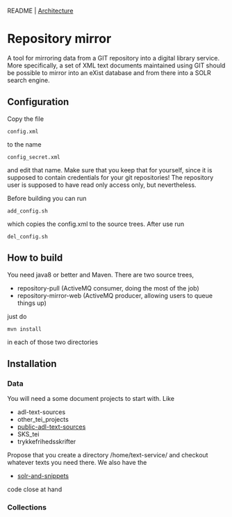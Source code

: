 
README | [Architecture](ARCHITECTURE.md)

# Repository mirror

A tool for mirroring data from a GIT repository into a digital library
service. More specifically, a set of XML text documents maintained
using GIT should be possible to mirror into an eXist database and from
there into a SOLR search engine.

## Configuration

Copy the file

```config.xml```

to the name

```config_secret.xml```

and edit that name. Make sure that you keep that for yourself, since
it is supposed to contain credentials for your git repositories! The
repository user is supposed to have read only access only, but
nevertheless.

Before building you can run 

```add_config.sh```

which copies the config.xml to the source trees. After use run 

```del_config.sh```

## How to build

You need java8 or better and Maven. There are two source trees,

* repository-pull (ActiveMQ consumer, doing the most of the job)
* repository-mirror-web (ActiveMQ producer, allowing users to queue things up)

just do 

```
mvn install
```

in each of those two directories

## Installation

### Data

You will need a some document projects to start with. Like

* adl-text-sources
* other_tei_projects
* [public-adl-text-sources](https://github.com/Det-Kongelige-Bibliotek/public-adl-text-sources)
* SKS_tei
* trykkefrihedsskrifter

Propose that you create a directory /home/text-service/ and checkout whatever texts you need there. We also have the 

* [solr-and-snippets](https://github.com/Det-Kongelige-Bibliotek/solr-and-snippets)

code close at hand

### Collections


